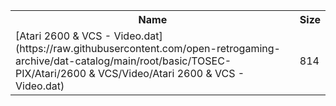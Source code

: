 <table>
<tr><th>Name</th><th>Size</th></tr>
<tr><td>
[Atari 2600 & VCS - Video.dat](https://raw.githubusercontent.com/open-retrogaming-archive/dat-catalog/main/root/basic/TOSEC-PIX/Atari/2600 & VCS/Video/Atari 2600 & VCS - Video.dat)
</td><td>814</td></tr>
</table>

